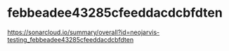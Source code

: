 # febbeadee43285cfeeddacdcbfdten
https://sonarcloud.io/summary/overall?id=neojarvis-testing_febbeadee43285cfeeddacdcbfdten
